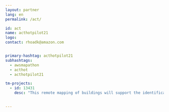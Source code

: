 ```yaml
---
layout: partner
lang: en
permalink: /act/

id: act
name: acthotpilot21
logo: 
contact: rhoadk@amazon.com


primary-hashtag: acthotpilot21
subhashtags:
  - awsmapathon
  - acthot
  - acthotpilot21

tm-projects:
  - id: 13431
    desc: "This remote mapping of buildings will support the identification and characterization of settlements, as well as the implementation of planned activities and largely the generation of data for humanitarian activities."
 

---
```

